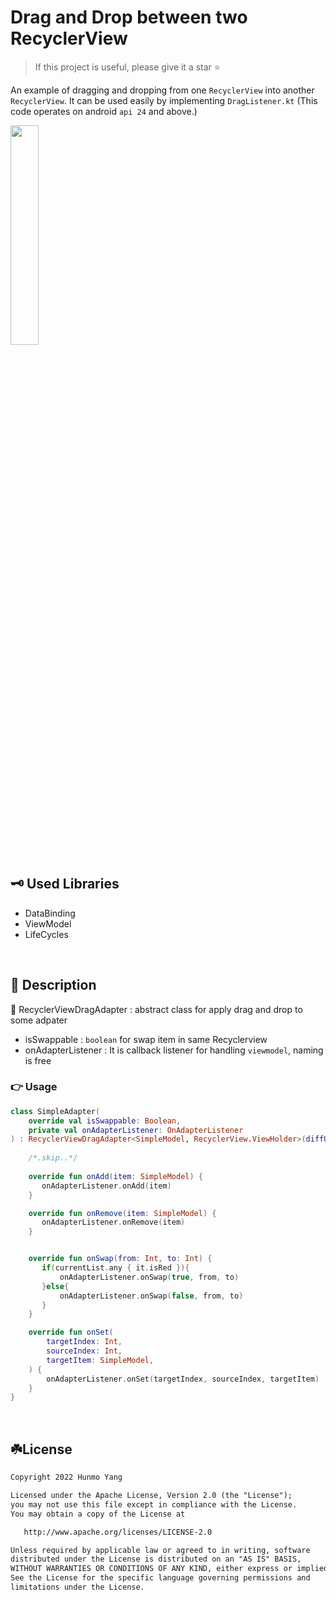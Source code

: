 # Drag and Drop between two RecyclerView 

> If this project is useful, please give it a star ⭐

An example of dragging and dropping from one `RecyclerView` into another `RecyclerView`. It can be used easily by implementing `DragListener.kt` (This code operates on android `api 24` and above.)

<img width="30%" src="https://user-images.githubusercontent.com/35184909/190032101-08e4a785-3e3b-4726-8c9f-3d54c8a3aa63.gif"/>

## 🗝 Used Libraries
* DataBinding
* ViewModel
* LifeCycles
<br>

## 🎡 Description

🔴 RecyclerViewDragAdapter : abstract class for apply drag and drop to some adpater
- isSwappable : `boolean` for swap item in same Recyclerview
- onAdapterListener : It is callback listener for handling `viewmodel`, naming is free


### 👉 Usage

```kotlin
class SimpleAdapter(
    override val isSwappable: Boolean,
    private val onAdapterListener: OnAdapterListener
) : RecyclerViewDragAdapter<SimpleModel, RecyclerView.ViewHolder>(diffUtil) {
    
    /*.skip..*/
   
    override fun onAdd(item: SimpleModel) {
       onAdapterListener.onAdd(item)
    }

    override fun onRemove(item: SimpleModel) {
       onAdapterListener.onRemove(item)
    }


    override fun onSwap(from: Int, to: Int) {
       if(currentList.any { it.isRed }){
           onAdapterListener.onSwap(true, from, to)
       }else{
           onAdapterListener.onSwap(false, from, to)
       }
    }

    override fun onSet(
        targetIndex: Int,
        sourceIndex: Int,
        targetItem: SimpleModel,
    ) {
        onAdapterListener.onSet(targetIndex, sourceIndex, targetItem)
    }
}
```
<br>

## ☘️License
```xml
Copyright 2022 Hunmo Yang

Licensed under the Apache License, Version 2.0 (the "License");
you may not use this file except in compliance with the License.
You may obtain a copy of the License at

   http://www.apache.org/licenses/LICENSE-2.0

Unless required by applicable law or agreed to in writing, software
distributed under the License is distributed on an "AS IS" BASIS,
WITHOUT WARRANTIES OR CONDITIONS OF ANY KIND, either express or implied.
See the License for the specific language governing permissions and
limitations under the License.
```
